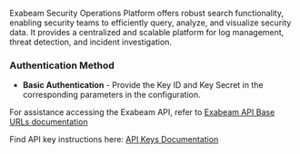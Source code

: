 Exabeam Security Operations Platform offers robust search functionality, enabling security
teams to efficiently query, analyze, and visualize security data. 
It provides a centralized and scalable platform for log management, threat detection, and incident investigation.

### Authentication Method
 - **Basic Authentication** - Provide the Key ID and Key Secret in the corresponding  parameters in the configuration.


For assistance accessing the Exabeam API, refer to [Exabeam API Base URLs documentation](https://developers.exabeam.com/exabeam/docs/exabeam-api-base-urls)

Find API key instructions here: [API Keys Documentation](https://developers.exabeam.com/exabeam/docs/api-keys)

